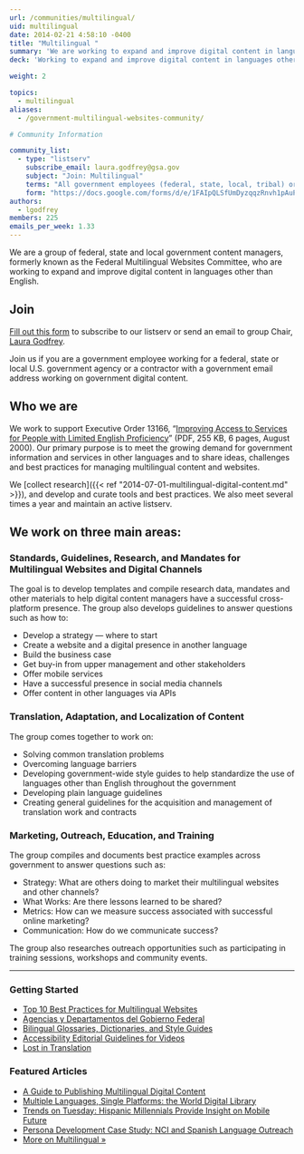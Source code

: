 ```yaml
---
url: /communities/multilingual/
uid: multilingual
date: 2014-02-21 4:58:10 -0400
title: "Multilingual "
summary: 'We are working to expand and improve digital content in languages other than English.'
deck: 'Working to expand and improve digital content in languages other than English.'

weight: 2

topics:
  - multilingual
aliases:
  - /government-multilingual-websites-community/

# Community Information

community_list:
  - type: "listserv"
    subscribe_email: laura.godfrey@gsa.gov
    subject: "Join: Multilingual"
    terms: "All government employees (federal, state, local, tribal) or contractors with a .gov or .mil email address are eligible to join."
    form: "https://docs.google.com/forms/d/e/1FAIpQLSfUmDyzqqzRnvh1pAuPzZsYg-3BIwT7H6xVt-c7r4eHfjum_A/viewform?formkey=dHI0aTEwWXh2NURMR0gzR3ozVlJ2T2c6MQ"
authors:
  - lgodfrey
members: 225
emails_per_week: 1.33
---
```


We are a group of federal, state and local government content managers, formerly known as the Federal Multilingual Websites Committee, who are working to expand and improve digital content in languages other than English.

## Join

[Fill out this form](https://docs.google.com/spreadsheet/viewform?formkey=dHI0aTEwWXh2NURMR0gzR3ozVlJ2T2c6MQ) to subscribe to our listserv or send an email to group Chair, [Laura Godfrey](mailto:laura.godfrey@gsa.gov).

Join us if you are a government employee working for a federal, state or local U.S. government agency or a contractor with a government email address working on government digital content.

## Who we are

We work to support Executive Order 13166, “[Improving Access to Services for People with Limited English Proficiency](http://www.justice.gov/crt/about/cor/Pubs/eolep.pdf)” (PDF, 255 KB, 6 pages, August 2000). Our primary purpose is to meet the growing demand for government information and services in other languages and to share ideas, challenges and best practices for managing multilingual content and websites.

We [collect research]({{< ref "2014-07-01-multilingual-digital-content.md" >}}), and develop and curate tools and best practices. We also meet several times a year and maintain an active listserv.



## We work on three main areas:

### Standards, Guidelines, Research, and Mandates for Multilingual Websites and Digital Channels

The goal is to develop templates and compile research data, mandates and other materials to help digital content managers have a successful cross-platform presence. The group also develops guidelines to answer questions such as how to:

  * Develop a strategy — where to start
  * Create a website and a digital presence in another language
  * Build the business case
  * Get buy-in from upper management and other stakeholders
  * Offer mobile services
  * Have a successful presence in social media channels
  * Offer content in other languages via APIs

### Translation, Adaptation, and Localization of Content

The group comes together to work on:

  * Solving common translation problems
  * Overcoming language barriers
  * Developing government-wide style guides to help standardize the use of languages other than English throughout the government
  * Developing plain language guidelines
  * Creating general guidelines for the acquisition and management of translation work and contracts

### Marketing, Outreach, Education, and Training

The group compiles and documents best practice examples across government to answer questions such as:

  * Strategy: What are others doing to market their multilingual websites and other channels?
  * What Works: Are there lessons learned to be shared?
  * Metrics: How can we measure success associated with successful online marketing?
  * Communication: How do we communicate success?

The group also researches outreach opportunities such as participating in training sessions, workshops and community events.

---

### Getting Started
- [Top 10 Best Practices for Multilingual Websites](https://www.digitalgov.gov/resources/top-10-best-practices-for-multilingual-websites/)
- [Agencias y Departamentos del Gobierno Federal](https://gobierno.usa.gov/agencias-federales/a)
- [Bilingual Glossaries, Dictionaries, and Style Guides](https://www.digitalgov.gov/resources/bilingual-glossaries-dictionaries-style-guides/)
- [Accessibility Editorial Guidelines for Videos](https://www.digitalgov.gov/2012/08/01/accessibility-editorial-guidelines-for-youtube/)
- [Lost in Translation](https://www.digitalgov.gov/2012/10/01/automated-translation-good-solution-or-not/)

### Featured Articles
- [A Guide to Publishing Multilingual Digital Content](https://www.digitalgov.gov/2014/07/01/multilingual-digital-content/)
- [Multiple Languages, Single Platforms: the World Digital Library](https://www.digitalgov.gov/2015/04/09/multiple-languages-single-platforms-the-world-digital-library/)
- [Trends on Tuesday: Hispanic Millennials Provide Insight on Mobile Future](https://www.digitalgov.gov/2014/05/27/trends-on-tuesday-hispanic-millennials-provide-insight-on-mobile-future/)
- [Persona Development Case Study: NCI and Spanish Language Outreach](https://www.digitalgov.gov/2015/03/02/persona-development-case-study-nci-and-spanish-language-outreach/)
- [More on Multilingual »](https://www.digitalgov.gov/tag/multilingual/)
